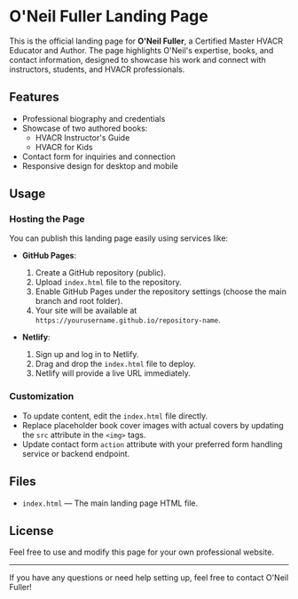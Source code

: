 # O'Neil Fuller Landing Page

This is the official landing page for **O'Neil Fuller**, a Certified Master HVACR Educator and Author. The page highlights O'Neil's expertise, books, and contact information, designed to showcase his work and connect with instructors, students, and HVACR professionals.

## Features

- Professional biography and credentials
- Showcase of two authored books:
  - HVACR Instructor's Guide
  - HVACR for Kids
- Contact form for inquiries and connection
- Responsive design for desktop and mobile

## Usage

### Hosting the Page

You can publish this landing page easily using services like:

- **GitHub Pages**:
  1. Create a GitHub repository (public).
  2. Upload `index.html` file to the repository.
  3. Enable GitHub Pages under the repository settings (choose the main branch and root folder).
  4. Your site will be available at `https://yourusername.github.io/repository-name`.

- **Netlify**:
  1. Sign up and log in to Netlify.
  2. Drag and drop the `index.html` file to deploy.
  3. Netlify will provide a live URL immediately.

### Customization

- To update content, edit the `index.html` file directly.
- Replace placeholder book cover images with actual covers by updating the `src` attribute in the `<img>` tags.
- Update contact form `action` attribute with your preferred form handling service or backend endpoint.

## Files

- `index.html` — The main landing page HTML file.

## License

Feel free to use and modify this page for your own professional website.

---

If you have any questions or need help setting up, feel free to contact O'Neil Fuller!


